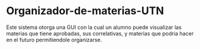 # Organizador-de-materias-UTN
Este sistema otorga una GUI con la cual un alumno puede visualizar las materias que tiene aprobadas, sus correlativas, y materias que podria hacer en el futuro permitiendole organizarse.
